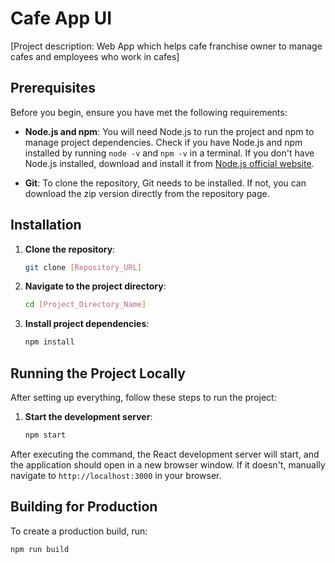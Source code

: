 # Cafe App UI

[Project description: Web App which helps cafe franchise owner to manage cafes and employees who work in cafes]

## Prerequisites

Before you begin, ensure you have met the following requirements:

- **Node.js and npm**: You will need Node.js to run the project and npm to manage project dependencies. Check if you have Node.js and npm installed by running `node -v` and `npm -v` in a terminal. If you don't have Node.js installed, download and install it from [Node.js official website](https://nodejs.org/).

- **Git**: To clone the repository, Git needs to be installed. If not, you can download the zip version directly from the repository page.

## Installation

1. **Clone the repository**:

    ```bash
    git clone [Repository_URL]
    ```

2. **Navigate to the project directory**:

    ```bash
    cd [Project_Directory_Name]
    ```

3. **Install project dependencies**:

    ```bash
    npm install
    ```

## Running the Project Locally

After setting up everything, follow these steps to run the project:

1. **Start the development server**:

    ```bash
    npm start
    ```

After executing the command, the React development server will start, and the application should open in a new browser window. If it doesn't, manually navigate to `http://localhost:3000` in your browser.

## Building for Production

To create a production build, run:

```bash
npm run build
